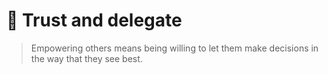 # 🎁 Trust and delegate

> Empowering others means being willing to let them make decisions in the way that they see best.